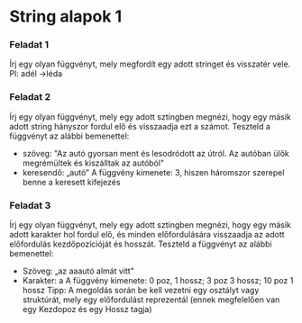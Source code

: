 # String alapok 1

### Feladat 1

Írj egy olyan függvényt, mely megfordít egy adott stringet és visszatér vele. Pl: adél ->léda

### Feladat 2

Írj egy olyan függvényt, mely egy adott sztingben megnézi, hogy egy másik adott string hányszor fordul elő és visszaadja ezt a számot. 
Teszteld a függvényt az alábbi bemenettel: 
* szöveg: "Az autó  gyorsan ment és lesodródott az útról. Az autóban ülők megrémültek és kiszálltak az autóból"
* keresendő: „autó”
A függvény kimenete: 3, hiszen háromszor szerepel benne a keresett kifejezés

### Feladat 3

Írj egy olyan függvényt, mely egy adott sztingben megnézi, hogy egy másik adott karakter hol fordul elő, és minden előfordulására visszaadja az adott előfordulás kezdőpozícióját és hosszát.
Teszteld a függvényt az alábbi bemenettel:
* Szöveg: „az aaautó almát vitt”
* Karakter: a
A függvény kimenete: 0 poz, 1 hossz; 3 poz 3 hossz; 10 poz 1 hossz
Tipp: A megoldás során be kell vezetni egy osztályt vagy struktúrát, mely egy előfordulást reprezentál (ennek megfelelően van egy Kezdopoz és egy Hossz tagja)
